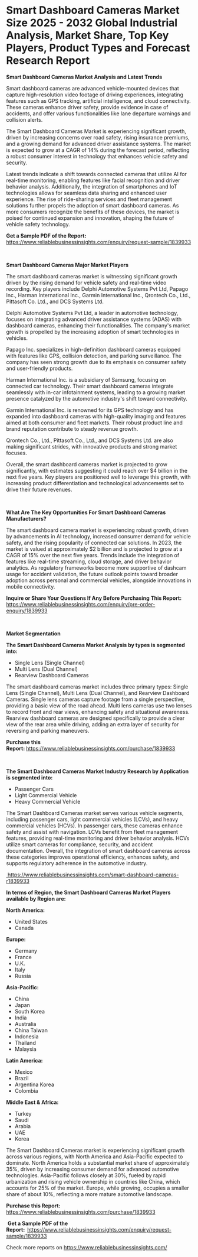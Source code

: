 <p><h1>Smart Dashboard Cameras Market Size 2025 - 2032 Global Industrial Analysis, Market Share, Top Key Players, Product Types and Forecast Research Report</h1></p><p><strong>Smart Dashboard Cameras Market Analysis and Latest Trends</strong></p>
<p><p>Smart dashboard cameras are advanced vehicle-mounted devices that capture high-resolution video footage of driving experiences, integrating features such as GPS tracking, artificial intelligence, and cloud connectivity. These cameras enhance driver safety, provide evidence in case of accidents, and offer various functionalities like lane departure warnings and collision alerts. </p><p>The Smart Dashboard Cameras Market is experiencing significant growth, driven by increasing concerns over road safety, rising insurance premiums, and a growing demand for advanced driver assistance systems. The market is expected to grow at a CAGR of 14% during the forecast period, reflecting a robust consumer interest in technology that enhances vehicle safety and security. </p><p>Latest trends indicate a shift towards connected cameras that utilize AI for real-time monitoring, enabling features like facial recognition and driver behavior analysis. Additionally, the integration of smartphones and IoT technologies allows for seamless data sharing and enhanced user experience. The rise of ride-sharing services and fleet management solutions further propels the adoption of smart dashboard cameras. As more consumers recognize the benefits of these devices, the market is poised for continued expansion and innovation, shaping the future of vehicle safety technology.</p></p>
<p><strong>Get a Sample PDF of the Report:&nbsp;</strong> <a href="https://www.reliablebusinessinsights.com/enquiry/request-sample/1839933?utm_campaign=3107&utm_medium=2&utm_source=Github&utm_content=ia&utm_term=31032025&utm_id=smart-dashboard-cameras">https://www.reliablebusinessinsights.com/enquiry/request-sample/1839933</a></p>
<p>&nbsp;</p>
<p><strong>Smart Dashboard Cameras Major Market Players</strong></p>
<p><p>The smart dashboard cameras market is witnessing significant growth driven by the rising demand for vehicle safety and real-time video recording. Key players include Delphi Automotive Systems Pvt Ltd, Papago Inc., Harman International Inc., Garmin International Inc., Qrontech Co., Ltd., Pittasoft Co. Ltd., and DCS Systems Ltd.</p><p>Delphi Automotive Systems Pvt Ltd, a leader in automotive technology, focuses on integrating advanced driver assistance systems (ADAS) with dashboard cameras, enhancing their functionalities. The company's market growth is propelled by the increasing adoption of smart technologies in vehicles. </p><p>Papago Inc. specializes in high-definition dashboard cameras equipped with features like GPS, collision detection, and parking surveillance. The company has seen strong growth due to its emphasis on consumer safety and user-friendly products. </p><p>Harman International Inc. is a subsidiary of Samsung, focusing on connected car technology. Their smart dashboard cameras integrate seamlessly with in-car infotainment systems, leading to a growing market presence catalyzed by the automotive industry's shift toward connectivity.</p><p>Garmin International Inc. is renowned for its GPS technology and has expanded into dashboard cameras with high-quality imaging and features aimed at both consumer and fleet markets. Their robust product line and brand reputation contribute to steady revenue growth.</p><p>Qrontech Co., Ltd., Pittasoft Co., Ltd., and DCS Systems Ltd. are also making significant strides, with innovative products and strong market focuses. </p><p>Overall, the smart dashboard cameras market is projected to grow significantly, with estimates suggesting it could reach over $4 billion in the next five years. Key players are positioned well to leverage this growth, with increasing product differentiation and technological advancements set to drive their future revenues.</p></p>
<p>&nbsp;</p>
<p><strong>What Are The Key Opportunities For Smart Dashboard Cameras Manufacturers?</strong></p>
<p><p>The smart dashboard camera market is experiencing robust growth, driven by advancements in AI technology, increased consumer demand for vehicle safety, and the rising popularity of connected car solutions. In 2023, the market is valued at approximately $2 billion and is projected to grow at a CAGR of 15% over the next five years. Trends include the integration of features like real-time streaming, cloud storage, and driver behavior analytics. As regulatory frameworks become more supportive of dashcam usage for accident validation, the future outlook points toward broader adoption across personal and commercial vehicles, alongside innovations in mobile connectivity.</p></p>
<p><strong>Inquire or Share Your Questions If Any Before Purchasing This Report:</strong> <a href="https://www.reliablebusinessinsights.com/enquiry/pre-order-enquiry/1839933?utm_campaign=3107&utm_medium=2&utm_source=Github&utm_content=ia&utm_term=31032025&utm_id=smart-dashboard-cameras">https://www.reliablebusinessinsights.com/enquiry/pre-order-enquiry/1839933</a></p>
<p>&nbsp;</p>
<p><strong>Market Segmentation</strong></p>
<p><strong>The Smart Dashboard Cameras Market Analysis by types is segmented into:</strong></p>
<p><ul><li>Single Lens (Single Channel)</li><li>Multi Lens (Dual Channel)</li><li>Rearview Dashboard Cameras</li></ul></p>
<p><p>The smart dashboard cameras market includes three primary types: Single Lens (Single Channel), Multi Lens (Dual Channel), and Rearview Dashboard Cameras. Single lens cameras capture footage from a single perspective, providing a basic view of the road ahead. Multi lens cameras use two lenses to record front and rear views, enhancing safety and situational awareness. Rearview dashboard cameras are designed specifically to provide a clear view of the rear area while driving, adding an extra layer of security for reversing and parking maneuvers.</p></p>
<p><strong>Purchase this Report:&nbsp;</strong><a href="https://www.reliablebusinessinsights.com/purchase/1839933?utm_campaign=3107&utm_medium=2&utm_source=Github&utm_content=ia&utm_term=31032025&utm_id=smart-dashboard-cameras">https://www.reliablebusinessinsights.com/purchase/1839933</a></p>
<p>&nbsp;</p>
<p><strong>The Smart Dashboard Cameras Market Industry Research by Application is segmented into:</strong></p>
<p><ul><li>Passenger Cars</li><li>Light Commercial Vehicle</li><li>Heavy Commercial Vehicle</li></ul></p>
<p><p>The Smart Dashboard Cameras market serves various vehicle segments, including passenger cars, light commercial vehicles (LCVs), and heavy commercial vehicles (HCVs). In passenger cars, these cameras enhance safety and assist with navigation. LCVs benefit from fleet management features, providing real-time monitoring and driver behavior analysis. HCVs utilize smart cameras for compliance, security, and accident documentation. Overall, the integration of smart dashboard cameras across these categories improves operational efficiency, enhances safety, and supports regulatory adherence in the automotive industry.</p></p>
<p><a href="https://www.reliablebusinessinsights.com/smart-dashboard-cameras-r1839933?utm_campaign=3107&utm_medium=2&utm_source=Github&utm_content=ia&utm_term=31032025&utm_id=smart-dashboard-cameras">&nbsp;https://www.reliablebusinessinsights.com/smart-dashboard-cameras-r1839933</a></p>
<p><strong>In terms of Region, the Smart Dashboard Cameras Market Players available by Region are:</strong></p>
<p>
    <p> <strong> North America: </strong>
        <ul>
            <li>United States</li>
            <li>Canada</li>
        </ul>
        </p> 
    <p> <strong> Europe: </strong>
        <ul>
            <li>Germany</li>
            <li>France</li>
            <li>U.K.</li>
            <li>Italy</li>
            <li>Russia</li>
        </ul>
        </p> 
    <p> <strong> Asia-Pacific: </strong>
        <ul>
            <li>China</li>
            <li>Japan</li>
            <li>South Korea</li>
            <li>India</li>
            <li>Australia</li>
            <li>China Taiwan</li>
            <li>Indonesia</li>
            <li>Thailand</li>
            <li>Malaysia</li>
        </ul>
        </p> 
    <p> <strong> Latin America: </strong>
        <ul>
            <li>Mexico</li>
            <li>Brazil</li>
            <li>Argentina Korea</li>
            <li>Colombia</li>
        </ul>
        </p> 
    <p> <strong> Middle East & Africa: </strong>
        <ul>
            <li>Turkey</li>
            <li>Saudi</li>
            <li>Arabia</li>
            <li>UAE</li>
            <li>Korea</li>
        </ul>
    </p>
    </p>
<p><p>The Smart Dashboard Cameras market is experiencing significant growth across various regions, with North America and Asia-Pacific expected to dominate. North America holds a substantial market share of approximately 35%, driven by increasing consumer demand for advanced automotive technologies. Asia-Pacific follows closely at 30%, fueled by rapid urbanization and rising vehicle ownership in countries like China, which accounts for 25% of the market. Europe, while growing, occupies a smaller share of about 10%, reflecting a more mature automotive landscape.</p></p>
<p><strong>Purchase this Report: </strong><a href="https://www.reliablebusinessinsights.com/purchase/1839933?utm_campaign=3107&utm_medium=2&utm_source=Github&utm_content=ia&utm_term=31032025&utm_id=smart-dashboard-cameras">https://www.reliablebusinessinsights.com/purchase/1839933</a></p>
<p>&nbsp;<strong>Get a Sample PDF of the Report:&nbsp;&nbsp;</strong><a href="https://www.reliablebusinessinsights.com/enquiry/request-sample/1839933?utm_campaign=3107&utm_medium=2&utm_source=Github&utm_content=ia&utm_term=31032025&utm_id=smart-dashboard-cameras">https://www.reliablebusinessinsights.com/enquiry/request-sample/1839933</a></p>
<p><strong></strong></p>
<p>Check more reports on <a href="https://www.reliablebusinessinsights.com/?utm_campaign=3107&utm_medium=2&utm_source=Github&utm_content=ia&utm_term=31032025&utm_id=smart-dashboard-cameras">https://www.reliablebusinessinsights.com/</a></p>